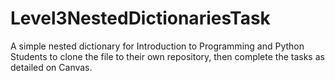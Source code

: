 # Level3NestedDictionariesTask
A simple nested dictionary for Introduction to Programming and Python
Students to clone the file to their own repository, then complete the tasks as detailed on Canvas.
